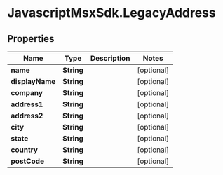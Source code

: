# JavascriptMsxSdk.LegacyAddress

## Properties

Name | Type | Description | Notes
------------ | ------------- | ------------- | -------------
**name** | **String** |  | [optional] 
**displayName** | **String** |  | [optional] 
**company** | **String** |  | [optional] 
**address1** | **String** |  | [optional] 
**address2** | **String** |  | [optional] 
**city** | **String** |  | [optional] 
**state** | **String** |  | [optional] 
**country** | **String** |  | [optional] 
**postCode** | **String** |  | [optional] 


